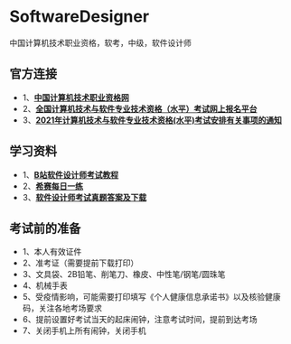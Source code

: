 # SoftwareDesigner
中国计算机技术职业资格，软考，中级，软件设计师


## 官方连接
- 1、[**中国计算机技术职业资格网**](https://www.ruankao.org.cn/introduction/zgsz)
- 2、[**全国计算机技术与软件专业技术资格（水平）考试网上报名平台**](https://bm.ruankao.org.cn/sign/welcome)
- 3、[**2021年计算机技术与软件专业技术资格(水平)考试安排有关事项的通知**](https://www.ruankao.org.cn/arrange/details?id=100001210209122059467350)

## 学习资料
- 1、[**B站软件设计师考试教程**](https://www.bilibili.com/video/BV1rW411j7e7)
- 2、[**希赛每日一练**](https://www.educity.cn/tiku/dp100110021008-1.html)
- 3、[**软件设计师考试真题答案及下载**](https://www.educity.cn/rk/zhenti/prog/)

## 考试前的准备
- 1、本人有效证件
- 2、准考证（需要提前下载打印）
- 3、文具袋、2B铅笔、削笔刀、橡皮、中性笔/钢笔/圆珠笔
- 4、机械手表
- 5、受疫情影响，可能需要打印填写《个人健康信息承诺书》以及核验健康码，关注各地考场要求
- 6、提前设置好考试当天的起床闹钟，注意考试时间，提前到达考场
- 7、关闭手机上所有闹钟，关闭手机